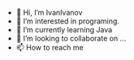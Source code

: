 - 👋 Hi, I’m IvanIvanov
- 👀 I’m interested in programing.
- 🌱 I’m currently learning Java
- 💞️ I’m looking to collaborate on ...
- 📫 How to reach me 

<!---
IvanIvanov7009/IvanIvanov7009 is a ✨ special ✨ repository because its `README.md` (this file) appears on your GitHub profile.
You can click the Preview link to take a look at your changes.
--->
